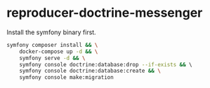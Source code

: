 # reproducer-doctrine-messenger

Install the symfony binary first.

```bash
symfony composer install && \
    docker-compose up -d && \
    symfony serve -d && \
    symfony console doctrine:database:drop --if-exists && \    
    symfony console doctrine:database:create && \
    symfony console make:migration
```
